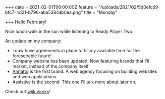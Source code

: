 +++
date = 2021-02-01T00:00:00Z
feature = "/uploads/2021/02/5d0efcd9-bfc7-4d21-b796-aba5384ab0ea.png"
title = "Monday"

+++
Hello February!

Nice lunch walk in the sun while listening to Ready Player Two.

An update on my company:

* I now have agreements in place to fill my available time for the foreseeable future!
* Company website has been updated. Now featuring brands that I'll market, instead of the company itself.
* [Annatto](https://www.annatto.se) is the first brand. A web agency focusing on building websites and web applications.
* [Assistive](https://www.assistive.se) is the second. This one I'll talk more about later on.

Check out [wijk.works](https://wijk.works)!